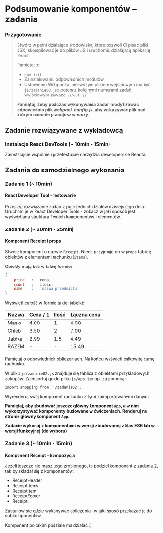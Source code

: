 # Podsumowanie komponentów &ndash; zadania

### Przygotowanie

> Stwórz w pełni działające środowisko, które pozwoli Ci pisać pliki JSX, skompilować je do plików JS i uruchomić działającą aplikację React.
> 
> Pamiętaj o:
> - ```npm init```
> - Zainstalowaniu odpowiednich modułów
> - Ustawieniu Webpacka, pierwszym plikiem wejściowym ma być `js/zadanie00.jsx` potem z kolejnymi numerami zadań, wyjściowym zawsze `js/out.js`
>
> **Pamiętaj, żeby podczas wykonywania zadań modyfikować odpowiednio plik _webpack.config.js_, aby wskazywać plik nad którym obecnie pracujesz w _entry_.**

## Zadanie rozwiązywane z wykładowcą

### Instalacja React DevTools (~ 10min - 15min)

Zainstalujcie wspólnie i przetestujcie narzędzia deweloperskie Reacta.

## Zadania do samodzielnego wykonania

### Zadanie 1  (~ 10min)
#### React Developer Tool - testowanie

Przejrzyj rozwiązanie zadań z poprzednich działów dzisiejszego dnia. Uruchom je w React Developer Tools - zobacz w jaki sposób jest wyświetlana struktura Twoich komponentów i elementów.

### Zadanie 2  (~ 20min - 25min)
#### Komponent Receipt i props 

Stwórz komponent o nazwie `Receipt`. Niech przyjmuje on w `props` tablicę obiektów z elementami rachunku (`items`).
                                      
Obiekty mają być w takiej formie:

```JavaScript
{
    price   :   cena,
    count   :   ilosc,
    name    :   'nazwa przedmiotu'
}
```

Wyświetl całość w formie takiej tabelki:

Nazwa | Cena / 1 | Ilość | Łączna cena
--- | --- | --- | ---
Masło | 4.00 | 1 | 4.00
Chleb | 3.50 | 2 | 7.00
Jabłka | 2.99 | 1.5 | 4.49
RAZEM | - | - | 15.49 

Pamiętaj o odpowiednich obliczeniach. Na końcu wyświetl całkowitą sumę rachunku.

W pliku `js/zadanie02.js` znajduje się tablica z obiektami przykładowych zakupów. Zaimportuj go do pliku `js/app.jsx` np. za pomocą:

```import shopping from './zadanie02';```

Wyrenderuj swój komponent rachunku z tymi zaimportowanymi danymi.

**Pamiętaj, aby zbudować jeszcze główny komponent `App`, a w nim wykorzystywać komponenty budowane w ćwiczeniach. Renderuj na stronie główny komponent `App`.**

**Zadanie wykonaj z komponentami w wersji zbudowanej z klas ES6 lub w wersji funkcyjnej (do wyboru)**

### Zadanie 3  (~ 10min - 15min)
#### Komponent Receipt - kompozycja

Jeżeli jeszcze nie masz tego zrobionego, to podziel komponent z zadania 2, tak by składał się z komponentów:
- ReceiptHeader
- ReceiptItems
- ReceiptItem
- ReceiptFooter
- Receipt.

Zastanów się gdzie wykonywać obliczenia i w jaki sposó przekazać je do subkomponentów.

Komponent po takim podziale ma działać :)
